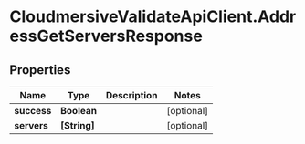 # CloudmersiveValidateApiClient.AddressGetServersResponse

## Properties
Name | Type | Description | Notes
------------ | ------------- | ------------- | -------------
**success** | **Boolean** |  | [optional] 
**servers** | **[String]** |  | [optional] 


